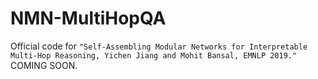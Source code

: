 # NMN-MultiHopQA
Official code for ```"Self-Assembling Modular Networks for Interpretable Multi-Hop Reasoning, Yichen Jiang and Mohit Bansal, EMNLP 2019."```
COMING SOON.